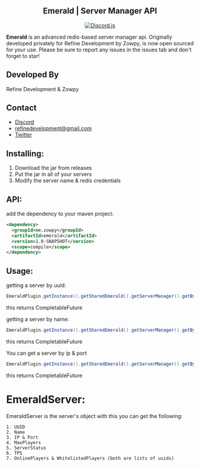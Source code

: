 <div align="center">

  ## Emerald | Server Manager API

</small></i>

  [![Discord.js](https://img.shields.io/badge/Redis-in--memory%20data%20structure-red?style=flat-square)](https://github.com/redis/redis)

</div>

**Emerald** is an advanced redis-based server manager api. Originally developed privately for Refine Development by Zowpy, is now open sourced for your use.
Please be sure to report any issues in the issues tab and don't forget to star!

## Developed By
Refine Development & Zowpy

## Contact
- [Discord](https://dsc.gg/refine)
- refinedevelopment@gmail.com
- [Twitter](https://twitter.com/RefineDev)

## Installing:
1. Download the jar from releases
2. Put the jar in all of your servers
3. Modify the server name & redis credentials

## API:

add the dependency to your maven project:
```xml
<dependency>
  <groupId>me.zowpy</groupId>
  <artifactId>emerald</artifactId>
  <version>1.0-SNAPSHOT</version>
  <scope>compile</scope>
</dependency>
```

## Usage:

getting a server by uuid:
```Java
EmeraldPlugin.getInstance().getSharedEmerald().getServerManager().getByUUID(youruuid);
```
this returns CompletableFuture<EmeraldServer>

getting a server by name:
```Java
EmeraldPlugin.getInstance().getSharedEmerald().getServerManager().getByName(yourServerName);
```
this returns CompletableFuture<EmeraldServer>
  
You can get a server by ip & port
```Java
EmeraldPlugin.getInstance().getSharedEmerald().getServerManager().getByConnection(ip, port);
``` 
this returns CompletableFuture<EmeraldServer> 
  
# EmeraldServer:
  
  EmeraldServer is the server's object
  with this you can get the following:
  
    1. UUID
    2. Name
    3. IP & Port
    4. MaxPlayers
    5. ServerStatus
    6. TPS
    7. OnlinePlayers & WhitelistedPlayers (both are lists of uuids)

